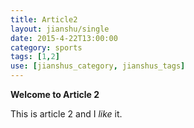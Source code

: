 ```yaml
---
title: Article2
layout: jianshu/single
date: 2015-4-22T13:00:00
category: sports
tags: [1,2]
use: [jianshus_category, jianshus_tags]
---
```


**Welcome to Article 2**

This is article 2 and I *like* it. 